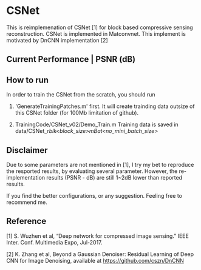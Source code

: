 # CSNet
This is reimplemenation of CSNet [1] for block based compressive sensing reconstruction. CSNet is implemented in Matconvnet. 
This implement is motivated by DnCNN implementation [2]


## Current Performance | PSNR (dB)


## How to run
In order to train the CSNet from the scratch, you should run 
1. 'GenerateTrainingPatches.m' first. It will create trainding data outsize of this CSNet folder (for 100Mb limitation of github). 

2. TrainingCode/CSNet_v02/Demo_Train.m Training data is saved in data/CSNet<noLayer>_r<subrate>_blk<block_size>_mBat<no_mini_batch_size>_<isLearnSamplingMatrix>_<isLearnBiasSampling> 
  

## Disclaimer 
Due to some parameters are not mentioned in [1], I try my bet to reproduce the resported results, by evaluating several parameter. However, the re-implementation results (PSNR - dB) are still 1~2dB lower than reported results. 

If you find the better configurations, or any suggestion. Feeling free to recommend me. 


## Reference
[1] S. Wuzhen et al, “Deep network for compressed image sensing.” IEEE Inter. Conf. Multimedia Expo, Jul-2017.

[2] K. Zhang et al, Beyond a Gaussian Denoiser: Residual Learning of Deep CNN for Image Denoising, available at https://github.com/cszn/DnCNN

